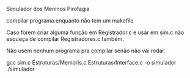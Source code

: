 Simulador dos Meninos Pirofagia

compilar programa enquanto não tem um makefile

Caso forem criar alguma função em Registrador.c e usar em sim.c não esqueça de compilar Registradores.c também.

Não usem nenhum programa pra compilar senão não vai rodar.

gcc sim.c Estruturas/Memoris.c Estruturas/Interface.c -o simulador
./simulador

